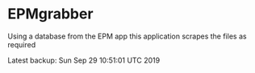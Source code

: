 # EPMgrabber
Using a database from the EPM app this application scrapes the files as required


Latest backup: Sun Sep 29 10:51:01 UTC 2019
